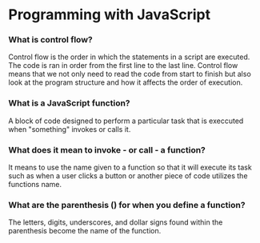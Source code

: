 # Programming with JavaScript

### What is control flow?

Control flow is the order in which the statements in a script are executed. The code is ran in order from the first line to the last line. Control flow means that we not only need to read the code from start to finish but also look at the program structure and how it affects the order of execution.

### What is a JavaScript function?

A block of code designed to perform a particular task that is execcuted when "something" invokes or calls it.

### What does it mean to invoke - or call - a function?

It means to use the name given to a function so that it will execute its task such as when a user clicks a button or another piece of code utilizes the functions name.

### What are the parenthesis () for when you define a function?

The letters, digits, underscores, and dollar signs found within the parenthesis become the name of the function.
